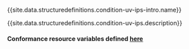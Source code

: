{{site.data.structuredefinitions.condition-uv-ips-intro.name}}

{{site.data.structuredefinitions.condition-uv-ips.description}}

#### Conformance resource variables defined [here](http://wiki.hl7.org/index.php?title=IG_Publisher_Documentation#Jekyll)
